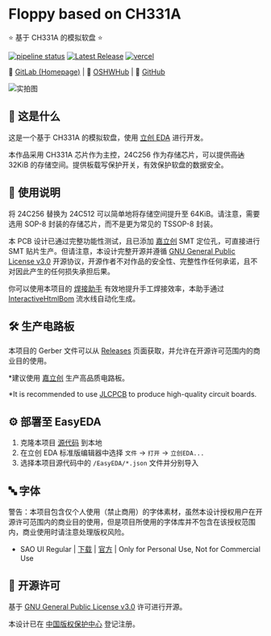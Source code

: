 # Floppy based on CH331A

⭐ 基于 CH331A 的模拟软盘 ⭐

[![pipeline status](https://gitlab.soraharu.com/XiaoXi/Floppy-based-on-CH331A/badges/master/pipeline.svg)](https://gitlab.soraharu.com/XiaoXi/Floppy-based-on-CH331A/-/commits/master) [![Latest Release](https://gitlab.soraharu.com/XiaoXi/Floppy-based-on-CH331A/-/badges/release.svg)](https://gitlab.soraharu.com/XiaoXi/Floppy-based-on-CH331A/-/releases) [![vercel](https://vercelbadge.soraharu.com/?app=interactivehtmlbom)](https://interactivehtmlbom.soraharu.com/)

🔗 [GitLab (Homepage)](https://gitlab.soraharu.com/XiaoXi/Floppy-based-on-CH331A) | 🔗 [OSHWHub](https://oshwhub.com/yanranxiaoxi/Floppy-based-on-CH331A) | 🔗 [GitHub](https://github.com/yanranxiaoxi/Floppy-based-on-CH331A)

![实拍图](https://downloadserver.soraharu.com:7000/Floppy%20based%20on%20CH331A/Image/Product_quality_5.jpg)

## 🤔 这是什么

这是一个基于 CH331A 的模拟软盘，使用 [立创 EDA](https://lceda.cn/) 进行开发。

本作品采用 CH331A 芯片作为主控，24C256 作为存储芯片，可以提供~~高达~~ 32KiB 的存储空间。提供板载写保护开关，有效保护软盘的数据安全。

## 🍭 使用说明

将 24C256 替换为 24C512 可以简单地将存储空间提升至 64KiB。请注意，需要选用 SOP-8 封装的存储芯片，而不是更为常见的 TSSOP-8 封装。

本 PCB 设计已通过完整功能性测试，且已添加 [嘉立创](https://www.jlc.com/) SMT 定位孔，可直接进行 SMT 贴片生产。但请注意，本设计完整开源并遵循 [GNU General Public License v3.0](https://choosealicense.com/licenses/gpl-3.0/) 开源协议，开源作者不对作品的安全性、完整性作任何承诺，且不对因此产生的任何损失承担后果。

你可以使用本项目的 [焊接助手](https://interactivehtmlbom.soraharu.com/Floppy-based-on-CH331A.html) 有效地提升手工焊接效率，本助手通过 [InteractiveHtmlBom](https://gitlab.soraharu.com/XiaoXi/InteractiveHtmlBom) 流水线自动化生成。

## 🛠️ 生产电路板

本项目的 Gerber 文件可以从 [Releases](https://gitlab.soraharu.com/XiaoXi/Floppy-based-on-CH331A/-/releases) 页面获取，并允许在开源许可范围内的商业目的使用。

*建议使用 [嘉立创](https://www.jlc.com/) 生产高品质电路板。

*It is recommended to use [JLCPCB](https://jlcpcb.com/) to produce high-quality circuit boards.

## ⚙️ 部署至 EasyEDA

1. 克隆本项目 [源代码](https://gitlab.soraharu.com/XiaoXi/Floppy-based-on-CH331A/-/archive/master/Floppy-based-on-CH331A-master.zip) 到本地
2. 在立创 EDA 标准版编辑器中选择 `文件` -> `打开` -> `立创EDA...`
3. 选择本项目源代码中的 `/EasyEDA/*.json` 文件并分别导入

## 🔤 字体

警告：本项目包含仅个人使用（禁止商用）的字体素材，虽然本设计授权用户在开源许可范围内的商业目的使用，但是项目所使用的字体库并不包含在该授权范围内，商业使用时请注意处理版权风险。

- SAO UI Regular | [下载](https://www.deviantart.com/darkblackswords/art/Sword-Art-Online-Font-Download-426603647) | [官方](https://www.deviantart.com/darkblackswords/art/Sword-Art-Online-Font-342305125) | Only for Personal Use, Not for Commercial Use

## 📜 开源许可

基于 [GNU General Public License v3.0](https://choosealicense.com/licenses/gpl-3.0/) 许可进行开源。

本设计已在 [中国版权保护中心](https://www.ccopyright.com.cn/) 登记注册。
